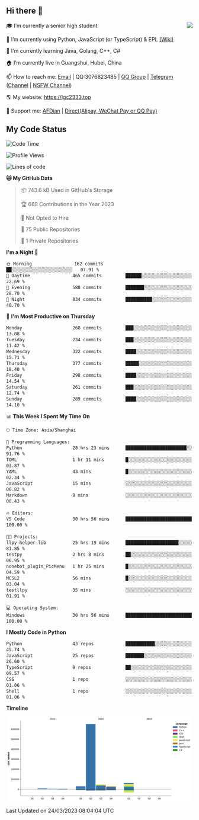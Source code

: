 ## Hi there 👋

<div width="50%">
<img align="right" src="https://readme.lgc2333.top/api?username=lgc2333&show_icons=true" />
</div>

🎓 I’m currently a senior high student

📝 I’m currently using Python, JavaScript (or TypeScript) & EPL [(Wiki)](https://en.wikipedia.org/wiki/Easy_Programming_Language)

📒 I'm currently learning Java, Golang, C++, C#

🏠 I’m currently live in Guangshui, Hubei, China

📫 How to reach me: [Email](mailto:lgc2333@126.com) | QQ:3076823485 | [QQ Group](https://jq.qq.com/?_wv=1027&k=ktwOHdU2) | [Telegram](https://t.me/@lgc2333) ([Channel](https://t.me/stu2333_pd) | [NSFW Channel](https://t.me/stu_collection))

🌎 My website: <https://lgc2333.top>

🤝 Support me: [AFDian](https://afdian.net/@lgc2333) | [Direct(Alipay, WeChat Pay or QQ Pay)](https://s2.loli.net/2022/02/03/MLqe53BjWOAhpcF.png)

## My Code Status

<!--START_SECTION:waka-->
![Code Time](http://img.shields.io/badge/Code%20Time-1%2C136%20hrs%2011%20mins-blue)

![Profile Views](http://img.shields.io/badge/Profile%20Views-30-blue)

![Lines of code](https://img.shields.io/badge/From%20Hello%20World%20I%27ve%20Written-831.7%20thousand%20lines%20of%20code-blue)

**🐱 My GitHub Data** 

> 📦 743.6 kB Used in GitHub's Storage 
 > 
> 🏆 669 Contributions in the Year 2023
 > 
> 🚫 Not Opted to Hire
 > 
> 📜 75 Public Repositories 
 > 
> 🔑 1 Private Repositories 
 > 
**I'm a Night 🦉** 

```text
🌞 Morning                162 commits         ██░░░░░░░░░░░░░░░░░░░░░░░   07.91 % 
🌆 Daytime                465 commits         ██████░░░░░░░░░░░░░░░░░░░   22.69 % 
🌃 Evening                588 commits         ███████░░░░░░░░░░░░░░░░░░   28.70 % 
🌙 Night                  834 commits         ██████████░░░░░░░░░░░░░░░   40.70 % 
```
📅 **I'm Most Productive on Thursday** 

```text
Monday                   268 commits         ███░░░░░░░░░░░░░░░░░░░░░░   13.08 % 
Tuesday                  234 commits         ███░░░░░░░░░░░░░░░░░░░░░░   11.42 % 
Wednesday                322 commits         ████░░░░░░░░░░░░░░░░░░░░░   15.71 % 
Thursday                 377 commits         █████░░░░░░░░░░░░░░░░░░░░   18.40 % 
Friday                   298 commits         ████░░░░░░░░░░░░░░░░░░░░░   14.54 % 
Saturday                 261 commits         ███░░░░░░░░░░░░░░░░░░░░░░   12.74 % 
Sunday                   289 commits         ████░░░░░░░░░░░░░░░░░░░░░   14.10 % 
```


📊 **This Week I Spent My Time On** 

```text
🕑︎ Time Zone: Asia/Shanghai

💬 Programming Languages: 
Python                   28 hrs 23 mins      ███████████████████████░░   91.76 % 
TOML                     1 hr 11 mins        █░░░░░░░░░░░░░░░░░░░░░░░░   03.87 % 
YAML                     43 mins             █░░░░░░░░░░░░░░░░░░░░░░░░   02.34 % 
JavaScript               15 mins             ░░░░░░░░░░░░░░░░░░░░░░░░░   00.82 % 
Markdown                 8 mins              ░░░░░░░░░░░░░░░░░░░░░░░░░   00.43 % 

🔥 Editors: 
VS Code                  30 hrs 56 mins      █████████████████████████   100.00 % 

🐱‍💻 Projects: 
llpy-helper-lib          25 hrs 19 mins      ████████████████████░░░░░   81.85 % 
testpy                   2 hrs 8 mins        ██░░░░░░░░░░░░░░░░░░░░░░░   06.95 % 
nonebot_plugin_PicMenu   1 hr 25 mins        █░░░░░░░░░░░░░░░░░░░░░░░░   04.59 % 
MCSL2                    56 mins             █░░░░░░░░░░░░░░░░░░░░░░░░   03.04 % 
testllpy                 35 mins             ░░░░░░░░░░░░░░░░░░░░░░░░░   01.91 % 

💻 Operating System: 
Windows                  30 hrs 56 mins      █████████████████████████   100.00 % 
```

**I Mostly Code in Python** 

```text
Python                   43 repos            ███████████░░░░░░░░░░░░░░   45.74 % 
JavaScript               25 repos            ███████░░░░░░░░░░░░░░░░░░   26.60 % 
TypeScript               9 repos             ██░░░░░░░░░░░░░░░░░░░░░░░   09.57 % 
CSS                      1 repo              ░░░░░░░░░░░░░░░░░░░░░░░░░   01.06 % 
Shell                    1 repo              ░░░░░░░░░░░░░░░░░░░░░░░░░   01.06 % 
```



**Timeline**

![Lines of Code chart](https://raw.githubusercontent.com/lgc2333/lgc2333/main/assets/bar_graph.png)


 Last Updated on 24/03/2023 08:04:04 UTC
<!--END_SECTION:waka-->
